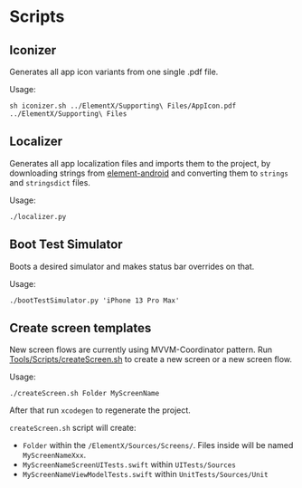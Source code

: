 # Scripts

## Iconizer
Generates all app icon variants from one single .pdf file.

Usage:
```
sh iconizer.sh ../ElementX/Supporting\ Files/AppIcon.pdf ../ElementX/Supporting\ Files
```

## Localizer
Generates all app localization files and imports them to the project, by downloading strings from [element-android](https://github.com/vector-im/element-android/tree/develop/vector/src/main/res) and converting them to `strings` and `stringsdict` files.

Usage:
```
./localizer.py
```

## Boot Test Simulator
Boots a desired simulator and makes status bar overrides on that.

Usage:
```
./bootTestSimulator.py 'iPhone 13 Pro Max'
```
## Create screen templates
New screen flows are currently using MVVM-Coordinator pattern. Run [Tools/Scripts/createScreen.sh](Tools/Scripts/createScreen.sh) to create a new screen or a new screen flow.

Usage:
```
./createScreen.sh Folder MyScreenName
```

After that run `xcodegen` to regenerate the project.  

`createScreen.sh` script will create:

- `Folder` within the `/ElementX/Sources/Screens/`. Files inside will be named `MyScreenNameXxx`.
- `MyScreenNameScreenUITests.swift` within `UITests/Sources`
- `MyScreenNameViewModelTests.swift` within `UnitTests/Sources/Unit`

